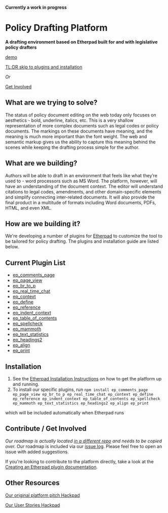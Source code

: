 **Currently a work in progress**

# Policy Drafting Platform
**A drafting environment based on Etherpad built for and with legislative policy drafters**

[demo](http://drafting-demo.opengovfoundation.org)

[TL;DR skip to plugins and installation](https://github.com/opengovfoundation/drafting-platform#current-plugin-list)

*Or*

[Get Involved](https://github.com/opengovfoundation/drafting-platform#contribute--get-involved)

## What are we trying to solve?

The status of policy document editing on the web today only focuses on aesthetics - bold, underline, italics, etc.  This is a very shallow representation of more complex documents such as legal codes or policy documents.  The markings on these documents have meaning, and the meaning is much more important than the font weight.  The web and semantic markup gives us the ability to capture this meaning behind the scenes while keeping the drafting process simple for the author.

## What are we building?

Authors will be able to draft in an environment that feels like what they’re used to - word processors such as MS Word.  The platform, however, will have an understanding of the document context.  The editor will understand citations to legal codes, amendments, and other domain-specific elements and simplify connecting inter-related documents.  It will also provide the final product in a multitude of formats including Word documents, PDFs, HTML, and even XML.

## How are we building it?

We're developing a number of plugins for [Etherpad](https://github.com/ether/etherpad-lite) to customize the tool to be tailored for policy drafting.  The plugins and installation guide are listed below.

## Current Plugin List

* [ep_comments_page](https://github.com/JohnMcLear/ep_comments)
* [ep_page_view](https://github.com/ether/ep_page_view)
* [ep_br_to_p](https://github.com/codingisacopingstrategy/ep_br_to_p)
* [ep_real_time_chat](https://github.com/JohnMcLear/ep_real_time_chat)
* [ep_context](https://github.com/JohnMcLear/ep_context)
* [ep_define](https://github.com/JohnMcLear/ep_define)
* [ep_reference](https://github.com/JohnMcLear/ep_reference)
* [ep_indent_context](https://github.com/JohnMcLear/ep_indent_context)
* [ep_table_of_contents](https://github.com/JohnMcLear/ep_table_of_contents)
* [ep_spellcheck](https://github.com/johnmclear/ep_spellcheck)
* [ep_mammoth](https://github.com/JohnMcLear/ep_mammoth)
* [ep_text_statistics](https://github.com/JohnMcLear/ep_text_statistics)
* [ep_headings2](https://github.com/johnmclear/ep_headings2)
* [ep_align](https://github.com/johnmclear/ep_align)
* [ep_print](https://github.com/JohnMcLear/ep_print)


## Installation

1. See the [Etherpad Installation Instructions](https://github.com/ether/etherpad-lite#installation) on how to get the platform up and running.
1. To install our specific plugins, run
  `npm install ep_comments_page ep_page_view ep_br_to_p ep_real_time_chat ep_context ep_define ep_reference ep_indent_context ep_table_of_contents ep_spellcheck ep_mammoth ep_text_statistics ep_headings2 ep_align ep_print`
  
  which will be included automatically when Etherpad runs

## Contribute / Get Involved

*Our roadmap is actually located [in a different repo](https://github.com/CommunityPublication/community-publication/issues) and needs to be copied over.*
Our roadmap is included via our [issue log](https://github.com/opengovfoundation/drafting-platform/issues).  Please feel free to open an issue with added suggestions.

If you're looking to contribute to the platform directly, take a look at the [Creating an Etherpad plugin documentation](https://github.com/ether/etherpad-lite/wiki/Creating-a-plugin).

## Other Resources

[Our original platform pitch Hackpad](https://hackpad.com/Drafting-Platform-Elevator-Pitch-ZM6PnXffVjJ)

[Our User Stories Hackpad](https://hackpad.com/Drafting-Platform-User-Stories-dJsawc36A9t)
